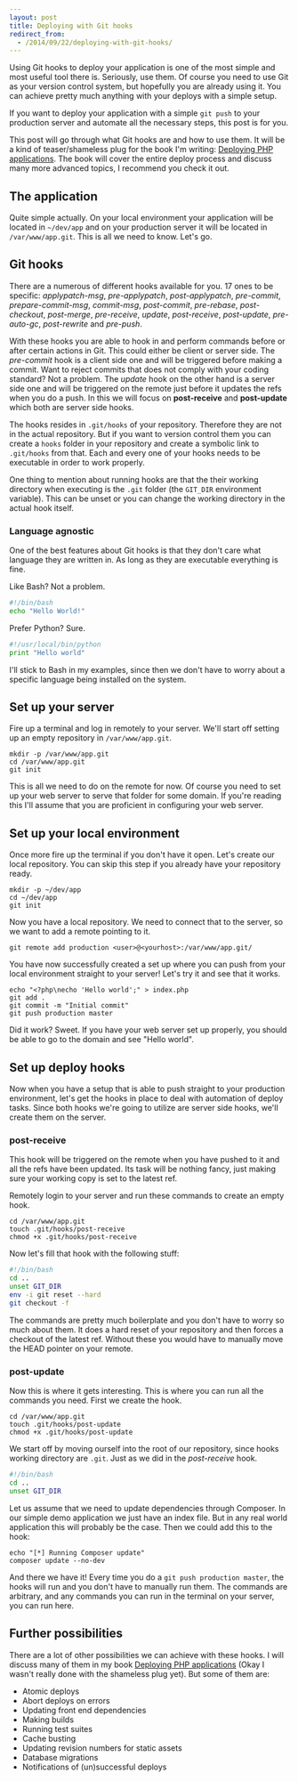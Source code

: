 ```yaml
---
layout: post
title: Deploying with Git hooks
redirect_from: 
  - /2014/09/22/deploying-with-git-hooks/
---
```


Using Git hooks to deploy your application is one of the most simple and most useful tool there is. Seriously, use them. Of course you need to use Git as your version control system, but hopefully you are already using it. You can achieve pretty much anything with your deploys with a simple setup. 

If you want to deploy your application with a simple `git push` to your production server and automate all the necessary steps, this post is for you.

<!-- more -->

This post will go through what Git hooks are and how to use them. It will be a kind of teaser/shameless plug for the book I'm writing: [Deploying PHP applications](https://leanpub.com/deploying-php-applications). The book will cover the entire deploy process and discuss many more advanced topics, I recommend you check it out.

## The application

Quite simple actually. On your local environment your application will be located in `~/dev/app` and on your production server it will be located in `/var/www/app.git`. This is all we need to know. Let's go.

## Git hooks

There are a numerous of different hooks available for you. 17 ones to be specific: *applypatch-msg*, *pre-applypatch*, *post-applypatch*, *pre-commit*, *prepare-commit-msg*, *commit-msg*, *post-commit*, *pre-rebase*, *post-checkout*, *post-merge*, *pre-receive*, *update*, *post-receive*, *post-update*, *pre-auto-gc*, *post-rewrite* and *pre-push*.

With these hooks you are able to hook in and perform commands before or after certain actions in Git. This could either be client or server side. The *pre-commit* hook is a client side one and will be triggered before making a commit. Want to reject commits that does not comply with your coding standard? Not a problem. The *update* hook on the other hand is a server side one and will be triggered on the remote just before it updates the refs when you do a push. In this we will focus on **post-receive** and **post-update** which both are server side hooks.

The hooks resides in `.git/hooks` of your repository. Therefore they are not in the actual repository. But if you want to version control them you can create a `hooks` folder in your repository and create a symbolic link to `.git/hooks` from that. Each and every one of your hooks needs to be executable in order to work properly.

One thing to mention about running hooks are that the their working directory when executing is the `.git` folder (the `GIT_DIR` environment variable). This can be unset or you can change the working directory in the actual hook itself.

### Language agnostic

One of the best features about Git hooks is that they don't care what language they are written in. As long as they are executable everything is fine.

Like Bash? Not a problem.

```bash
#!/bin/bash 
echo "Hello World!"
```

Prefer Python? Sure.

```python
#!/usr/local/bin/python
print "Hello world"
```

I'll stick to Bash in my examples, since then we don't have to worry about a specific language being installed on the system.

## Set up your server

Fire up a terminal and log in remotely to your server. We'll start off setting up an empty repository in `/var/www/app.git`.

```
mkdir -p /var/www/app.git
cd /var/www/app.git
git init
```

This is all we need to do on the remote for now. Of course you need to set up your web server to serve that folder for some domain. If you're reading this I'll assume that you are proficient in configuring your web server.

## Set up your local environment

Once more fire up the terminal if you don't have it open. Let's create our local repository. You can skip this step if you already have your repository ready.

```
mkdir -p ~/dev/app
cd ~/dev/app
git init
```

Now you have a local repository. We need to connect that to the server, so we want to add a remote pointing to it.

```
git remote add production <user>@<yourhost>:/var/www/app.git/
```

You have now successfully created a set up where you can push from your local environment straight to your server! Let's try it and see that it works.

```
echo "<?php\necho 'Hello world';" > index.php
git add .
git commit -m "Initial commit"
git push production master
```

Did it work? Sweet. If you have your web server set up properly, you should be able to go to the domain and see "Hello world".

## Set up deploy hooks

Now when you have a setup that is able to push straight to your production environment, let's get the hooks in place to deal with automation of deploy tasks. Since both hooks we're going to utilize are server side hooks, we'll create them on the server.

### post-receive

This hook will be triggered on the remote when you have pushed to it and all the refs have been updated. Its task will be nothing fancy, just making sure your working copy is set to the latest ref.

Remotely login to your server and run these commands to create an empty hook.

```
cd /var/www/app.git
touch .git/hooks/post-receive
chmod +x .git/hooks/post-receive
```

Now let's fill that hook with the following stuff:

```bash
#!/bin/bash
cd ..
unset GIT_DIR
env -i git reset --hard
git checkout -f
```

The commands are pretty much boilerplate and you don't have to worry so much about them. It does a hard reset of your repository and then forces a checkout of the latest ref. Without these you would have to manually move the HEAD pointer on your remote.

### post-update

Now this is where it gets interesting. This is where you can run all the commands you need. First we create the hook.

```
cd /var/www/app.git
touch .git/hooks/post-update
chmod +x .git/hooks/post-update
```

We start off by moving ourself into the root of our repository, since hooks working directory are `.git`. Just as we did in the *post-receive* hook.

```bash
#!/bin/bash
cd ..
unset GIT_DIR
```

Let us assume that we need to update dependencies through Composer. In our simple demo application we just have an index file. But in any real world application this will probably be the case. Then we could add this to the hook:

```
echo "[*] Running Composer update"
composer update --no-dev
```

And there we have it! Every time you do a `git push production master`, the hooks will run and you don't have to manually run them. The commands are arbitrary, and any commands you can run in the terminal on your server, you can run here.

## Further possibilities

There are a lot of other possibilities we can achieve with these hooks. I will discuss many of them in my book [Deploying PHP applications](https://leanpub.com/deploying-php-applications) (Okay I wasn't really done with the shameless plug yet). But some of them are:

* Atomic deploys
* Abort deploys on errors
* Updating front end dependencies
* Making builds
* Running test suites
* Cache busting
* Updating revision numbers for static assets
* Database migrations
* Notifications of (un)successful deploys
